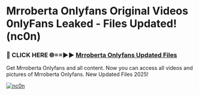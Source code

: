 # Mrroberta Onlyfans Original Videos 0nlyFans Leaked - Files Updated! (nc0n)

<h3>🔴 CLICK HERE 🌐==►► <a href="https://tinyurl.com/2m67pmp6" rel="nofollow">Mrroberta Onlyfans Updated Files</a></h3>

Get Mrroberta Onlyfans and all content. Now you can access all videos and pictures of Mrroberta Onlyfans. New Updated Files 2025!

[![nc0n](https://i.imgur.com/H4QAA4z.gif)](https://tinyurl.com/2m67pmp6)